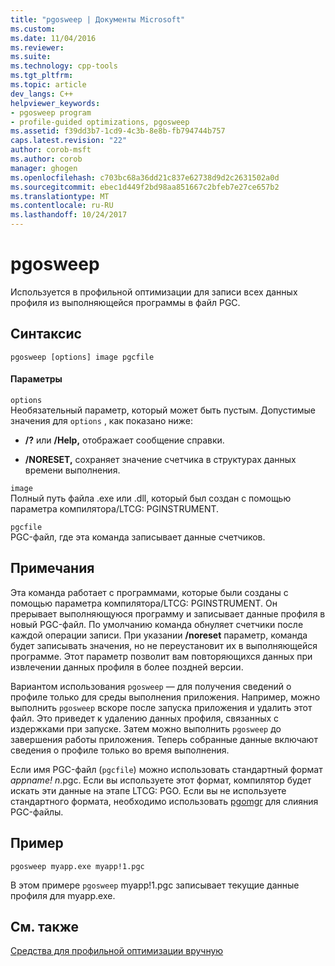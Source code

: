 ```yaml
---
title: "pgosweep | Документы Microsoft"
ms.custom: 
ms.date: 11/04/2016
ms.reviewer: 
ms.suite: 
ms.technology: cpp-tools
ms.tgt_pltfrm: 
ms.topic: article
dev_langs: C++
helpviewer_keywords:
- pgosweep program
- profile-guided optimizations, pgosweep
ms.assetid: f39dd3b7-1cd9-4c3b-8e8b-fb794744b757
caps.latest.revision: "22"
author: corob-msft
ms.author: corob
manager: ghogen
ms.openlocfilehash: c703bc68a36dd21c837e62738d9d2c2631502a0d
ms.sourcegitcommit: ebec1d449f2bd98aa851667c2bfeb7e27ce657b2
ms.translationtype: MT
ms.contentlocale: ru-RU
ms.lasthandoff: 10/24/2017
---
```

# <a name="pgosweep"></a>pgosweep
Используется в профильной оптимизации для записи всех данных профиля из выполняющейся программы в файл PGC.  
  
## <a name="syntax"></a>Синтаксис  
  
```  
pgosweep [options] image pgcfile  
```  
  
#### <a name="parameters"></a>Параметры  
 `options`  
 Необязательный параметр, который может быть пустым. Допустимые значения для `options` , как показано ниже:  
  
-   **/?** или **/Help,** отображает сообщение справки.  
  
-   **/NORESET,** сохраняет значение счетчика в структурах данных времени выполнения.  
  
 `image`  
 Полный путь файла .exe или .dll, который был создан с помощью параметра компилятора/LTCG: PGINSTRUMENT.  
  
 `pgcfile`  
 PGC-файл, где эта команда записывает данные счетчиков.  
  
## <a name="remarks"></a>Примечания  
 Эта команда работает с программами, которые были созданы с помощью параметра компилятора/LTCG: PGINSTRUMENT. Он прерывает выполняющуюся программу и записывает данные профиля в новый PGC-файл. По умолчанию команда обнуляет счетчики после каждой операции записи. При указании **/noreset** параметр, команда будет записывать значения, но не переустановит их в выполняющейся программе. Этот параметр позволит вам повторяющихся данных при извлечении данных профиля в более поздней версии.  
  
 Вариантом использования `pgosweep` — для получения сведений о профиле только для среды выполнения приложения. Например, можно выполнить `pgosweep` вскоре после запуска приложения и удалить этот файл. Это приведет к удалению данных профиля, связанных с издержками при запуске. Затем можно выполнить `pgosweep` до завершения работы приложения. Теперь собранные данные включают сведения о профиле только во время выполнения.  
  
 Если имя PGC-файл (`pgcfile`) можно использовать стандартный формат *appname! n*.pgc. Если вы используете этот формат, компилятор будет искать эти данные на этапе LTCG: PGO. Если вы не используете стандартного формата, необходимо использовать [pgomgr](../../build/reference/pgomgr.md) для слияния PGC-файлы.  
  
## <a name="example"></a>Пример  
  
```  
pgosweep myapp.exe myapp!1.pgc  
```  
  
 В этом примере `pgosweep` myapp!1.pgc записывает текущие данные профиля для myapp.exe.  
  
## <a name="see-also"></a>См. также  
 [Средства для профильной оптимизации вручную](../../build/reference/tools-for-manual-profile-guided-optimization.md)